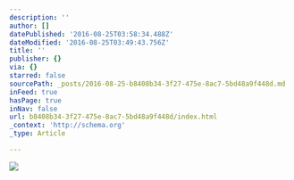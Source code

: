 ```yaml
---
description: ''
author: []
datePublished: '2016-08-25T03:58:34.488Z'
dateModified: '2016-08-25T03:49:43.756Z'
title: ''
publisher: {}
via: {}
starred: false
sourcePath: _posts/2016-08-25-b8408b34-3f27-475e-8ac7-5bd48a9f448d.md
inFeed: true
hasPage: true
inNav: false
url: b8408b34-3f27-475e-8ac7-5bd48a9f448d/index.html
_context: 'http://schema.org'
_type: Article

---
```

![](https://the-grid-user-content.s3-us-west-2.amazonaws.com/79d1b92d-675a-4b27-acff-7091cf73349c.jpg)